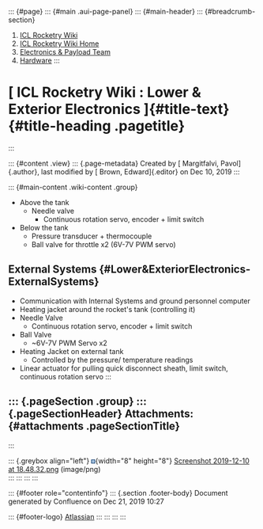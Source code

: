::: {#page}
::: {#main .aui-page-panel}
::: {#main-header}
::: {#breadcrumb-section}
1.  [ICL Rocketry Wiki](index.html)
2.  [ICL Rocketry Wiki Home](ICL-Rocketry-Wiki-Home_142270843.html)
3.  [Electronics & Payload Team](142271011.html)
4.  [Hardware](Hardware_149336894.html)
:::

[ ICL Rocketry Wiki : Lower & Exterior Electronics ]{#title-text} {#title-heading .pagetitle}
=================================================================
:::

::: {#content .view}
::: {.page-metadata}
Created by [ Margitfalvi, Pavol]{.author}, last modified by [ Brown,
Edward]{.editor} on Dec 10, 2019
:::

::: {#main-content .wiki-content .group}
-   Above the tank
    -   Needle valve
        -   Continuous rotation servo, encoder + limit switch
-   Below the tank
    -   Pressure transducer + thermocouple
    -   Ball valve for throttle x2 (6V-7V PWM servo)

External Systems {#Lower&ExteriorElectronics-ExternalSystems}
----------------

-   Communication with Internal Systems and ground personnel computer
-   Heating jacket around the rocket\'s tank (controlling it)
-   Needle Valve
    -   Continuous rotation servo, encoder + limit switch
-   Ball Valve
    -   \~6V-7V PWM Servo x2 
-   Heating Jacket on external tank
    -   Controlled by the pressure/ temperature readings
-   Linear actuator for pulling quick disconnect sheath, limit switch,
    continuous rotation servo
:::

::: {.pageSection .group}
::: {.pageSectionHeader}
Attachments: {#attachments .pageSectionTitle}
------------
:::

::: {.greybox align="left"}
![](images/icons/bullet_blue.gif){width="8" height="8"} [Screenshot
2019-12-10 at 18.48.32.png](attachments/142275352/142275353.png)
(image/png)\
:::
:::
:::
:::

::: {#footer role="contentinfo"}
::: {.section .footer-body}
Document generated by Confluence on Dec 21, 2019 10:27

::: {#footer-logo}
[Atlassian](http://www.atlassian.com/)
:::
:::
:::
:::
